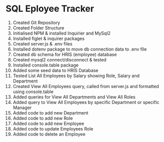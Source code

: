 # SQL Eployee Tracker

1. Created Git Repository
2. Created Folder Structure
3. Initialised NPM & installed Inquirier and MySql2
4. Installed figlet & inquirer packages
5. Created server.js & .env files
6. Installed dotenv package to move db connection data to .env file
7. Created db schema for HRIS (employee) database
8. Created mysql2 connect/disconnect & tested
9. Installed console.table package
10. Added some seed data to HRIS Database
11. Tested List All Employees by Salary showing Role, Salary and Department
12. Created View All Employees query, called from server.js and formatted using console.table
13. Added queries for View All Departments and View All Roles
14. Added query to View All Employees by specific Department or specific Manager
15. Added code to add new Department
16. Added code to add new Role
17. Added code to add new Employee
18. Added code to update Employees Role
19. Added code to delete an Employee
